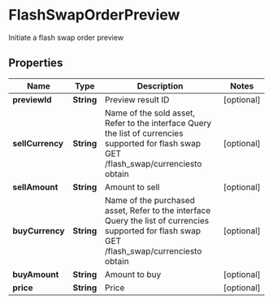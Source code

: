 
# FlashSwapOrderPreview

Initiate a flash swap order preview

## Properties

Name | Type | Description | Notes
------------ | ------------- | ------------- | -------------
**previewId** | **String** | Preview result ID |  [optional]
**sellCurrency** | **String** | Name of the sold asset,  Refer to the interface Query the list of currencies supported for flash swap GET /flash_swap/currenciesto obtain |  [optional]
**sellAmount** | **String** | Amount to sell |  [optional]
**buyCurrency** | **String** | Name of the purchased asset,  Refer to the interface Query the list of currencies supported for flash swap GET /flash_swap/currenciesto obtain |  [optional]
**buyAmount** | **String** | Amount to buy |  [optional]
**price** | **String** | Price |  [optional]

